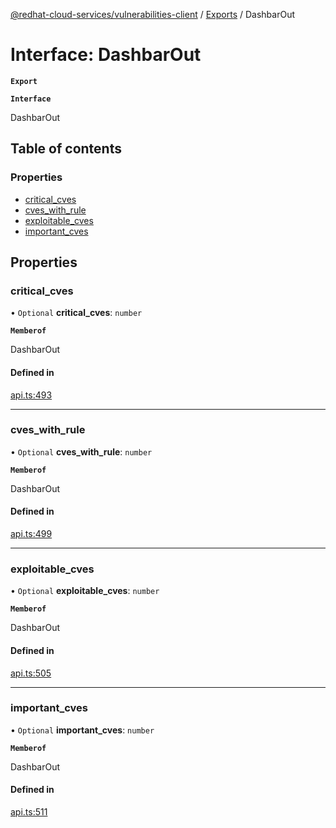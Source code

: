 [@redhat-cloud-services/vulnerabilities-client](../README.md) / [Exports](../modules.md) / DashbarOut

# Interface: DashbarOut

**`Export`**

**`Interface`**

DashbarOut

## Table of contents

### Properties

- [critical\_cves](DashbarOut.md#critical_cves)
- [cves\_with\_rule](DashbarOut.md#cves_with_rule)
- [exploitable\_cves](DashbarOut.md#exploitable_cves)
- [important\_cves](DashbarOut.md#important_cves)

## Properties

### critical\_cves

• `Optional` **critical\_cves**: `number`

**`Memberof`**

DashbarOut

#### Defined in

[api.ts:493](https://github.com/RedHatInsights/javascript-clients/blob/master/packages/vulnerabilities/git-api/api.ts#L493)

___

### cves\_with\_rule

• `Optional` **cves\_with\_rule**: `number`

**`Memberof`**

DashbarOut

#### Defined in

[api.ts:499](https://github.com/RedHatInsights/javascript-clients/blob/master/packages/vulnerabilities/git-api/api.ts#L499)

___

### exploitable\_cves

• `Optional` **exploitable\_cves**: `number`

**`Memberof`**

DashbarOut

#### Defined in

[api.ts:505](https://github.com/RedHatInsights/javascript-clients/blob/master/packages/vulnerabilities/git-api/api.ts#L505)

___

### important\_cves

• `Optional` **important\_cves**: `number`

**`Memberof`**

DashbarOut

#### Defined in

[api.ts:511](https://github.com/RedHatInsights/javascript-clients/blob/master/packages/vulnerabilities/git-api/api.ts#L511)

